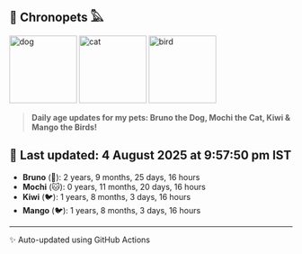 ## 🐾 Chronopets 𓅓

<img src="https://media.giphy.com/media/3oriO0OEd9QIDdllqo/giphy.gif" width="120" height="120" alt="dog"> <img src="https://media.giphy.com/media/OmK8lulOMQ9XO/giphy.gif" width="120" height="120" alt="cat"> <img src="https://media.giphy.com/media/1dMNq7sH2v5i/giphy.gif" width="120" height="120" alt="bird"> 

> **Daily age updates for my pets: Bruno the Dog, Mochi the Cat, Kiwi & Mango the Birds!**

## 📅 Last updated: 4 August 2025 at 9:57:50 pm IST

- **Bruno** (🐶): 2 years, 9 months, 25 days, 16 hours
- **Mochi** (🐱): 0 years, 11 months, 20 days, 16 hours
- **Kiwi** (🐦): 1 years, 8 months, 3 days, 16 hours
- **Mango** (🐦): 1 years, 8 months, 3 days, 16 hours

---
✨ Auto-updated using GitHub Actions
